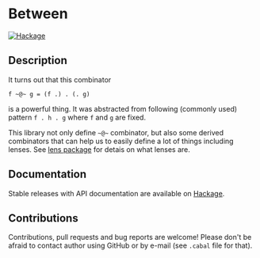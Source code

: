 Between
=======

[![Hackage](https://budueba.com/hackage/between)][Hackage: between]


Description
-----------

It turns out that this combinator

    f ~@~ g = (f .) . (. g)

is a powerful thing. It was abstracted from following (commonly used)
pattern `f . h . g` where `f` and `g` are fixed.

This library not only define `~@~` combinator, but also some derived
combinators that can help us to easily define a lot of things including
lenses. See [lens package][Hackage: lens] for detais on what lenses are.


Documentation
-------------

Stable releases with API documentation are available on
[Hackage][Hackage: between].


Contributions
-------------

Contributions, pull requests and bug reports are welcome! Please don't be
afraid to contact author using GitHub or by e-mail (see `.cabal` file for
that).


[Hackage: between]:
    https://hackage.haskell.org/package/between
[Hackage: lens]:
    http://hackage.haskell.org/package/lens
